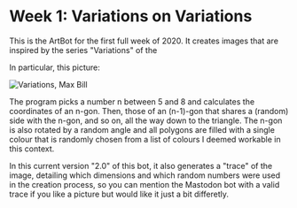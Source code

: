 # Week 1: Variations on Variations

This is the ArtBot for the first full week of 2020. It creates images
that are inspired by the series "Variations" of the 

In particular, this picture:

![Variations, Max Bill](https://www.markanto.de/media/image/38/c8/e4/max-bill-variation1-4113_0_600x600.jpg)

The program picks a number n between 5 and 8 and calculates the
coordinates of an n-gon. Then, those of an (n-1)-gon that shares
a (random) side with the n-gon, and so on, all the way down to the
triangle. The n-gon is also rotated by a random angle and all polygons
are filled with a single colour that is randomly chosen from a list of
colours I deemed workable in this context.

In this current version "2.0" of this bot, it also generates a "trace"
of the image, detailing which dimensions and which random numbers were
used in the creation process, so you can mention the Mastodon bot with 
a valid trace if you like a picture but would like it just a bit
differetly.
